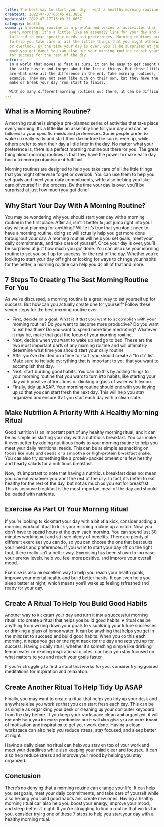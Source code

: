 ```yaml
---
title: The best way to start your day - with a healthy morning routine
createdAt: 2022-07-07T06:05:41.385Z
updatedAt: 2022-07-17T15:00:31.665Z
category: health
summary: A morning routine is a pre-planned series of activities that take place
  every morning. It’s a little like an assembly line for your day and can be
  tailored to your specific needs and preferences. Morning routines are designed
  to help you take care of all the little things that you might otherwise forget
  or overlook. By the time your day is over, you’ll be surprised at just how
  much you got done! You can also use your morning routine to set yourself up
  for success for the rest of the day.
intro: >-
  In a world that moves as fast as ours, it can be easy to get caught up in
  the daily hustle and forget about the little things. But those little things
  are what make all the difference in the end. Take morning routines, for
  example. They may not seem like much on their own, but they have the power to
  make or break your day from start to finish. 

  With so many different morning routines out there, it can be difficult to know which one is right for you. There are those that are super long and involved, and others that are much shorter and simpler. Whether you’re looking for something simple or something a little more intense, we’ve got you covered with this ultimate guide on how to start your day with a healthy routine.
---
```


## What is a Morning Routine?

A morning routine is simply a pre-planned series of activities that take place every morning. It’s a little like an assembly line for your day and can be tailored to your specific needs and preferences. Some people prefer to wake up really early and start their day before the sun is even up, while others prefer to start their day a little later in the day. No matter what your preference is, there is a perfect morning routine out there for you. The great thing about morning routines is that they have the power to make each day feel a lot more productive and fulfilled.

Morning routines are designed to help you take care of all the little things that you might otherwise forget or overlook. You can use them to help you set goals and meet your daily commitments, while also helping you take care of yourself in the process. By the time your day is over, you’ll be surprised at just how much you got done!

## Why Start Your Day With A Morning Routine?

You may be wondering why you should start your day with a morning routine in the first place. After all, isn’t it better to just jump right into your day without planning for anything? While it’s true that you don’t need to have a morning routine, doing so will actually help you get more done throughout your day. A morning routine will help you set goals, meet your daily commitments, and take care of yourself. Once your day is over, you’ll be surprised at just how much you got done. You can also use your morning routine to set yourself up for success for the rest of the day. Whether you’re looking to start your day off right or looking for ways to change your habits for the better, a morning routine can help you do all of that and more.

## 7 Steps To Creating The Best Morning Routine For You

As we’ve discussed, a morning routine is a great way to set yourself up for success. But how can you actually create one for yourself? Follow these seven steps for the best morning routine ever.

- First, decide on a goal. What is it that you want to accomplish with your morning routine? Do you want to become more productive? Do you want to eat healthier? Do you want to spend more time meditating? Whatever it may be, make that goal the focus of your morning routine.
- Next, decide when you want to wake up and go to bed. These are the two most important parts of any morning routine and will ultimately determine what time you should start your daily routine.
- After you’ve decided on a time to start, you should create a “to do” list. Make sure to include everything that is important to you that you want to accomplish that day.
- Next, start building good habits. You can do this by adding things to your morning routine that you want to turn into habits, like starting your day with positive affirmations or drinking a glass of water with lemon.
- Finally, tidy up ASAP. Your morning routine should end with you tidying up so that you can start fresh the next day. This will help you stay organized and ensure that you start each day with a clean slate.

## Make Nutrition A Priority With A Healthy Morning Ritual

Good nutrition is an important part of any healthy morning ritual, and it can be as simple as starting your day with a nutritious breakfast. You can make it even better by adding nutritious foods to your morning routine to help you meet your daily nutritional needs. This can be as simple as snacking on foods like nuts and seeds or a smoothie or high-protein breakfast shake. You can also try something like a protein-packed omelet or a few healthy and hearty salads for a nutritious breakfast.

Now, it’s important to note that having a nutritious breakfast does not mean you can eat whatever you want the rest of the day. In fact, it’s better to eat healthy for the rest of the day, but not as much as you eat for breakfast. This is because breakfast is the most important meal of the day and should be loaded with nutrients.

## Exercise As Part Of Your Morning Ritual

If you’re looking to kickstart your day with a bit of a kick, consider adding a morning workout ritual to kick your morning routine up a notch. Now, you don’t have to spend hours at the gym each morning. You can spend just 30 minutes working out and still see plenty of benefits. There are plenty of different exercises you can do, so you can choose the one that best suits your needs and preferences. If you want to start your day off on the right foot, there really isn’t a better way. Exercising has been shown to increase your energy levels, help you feel more positive, and improve your overall mood.

Exercise is also an excellent way to help you reach your health goals, improve your mental health, and build better habits. It can even help you sleep better at night, which means you’ll wake up feeling refreshed and ready for your day.

## Create A Ritual To Help You Build Good Habits

Another way to kickstart your day and turn it into a successful morning ritual is to create a ritual that helps you build good habits. A ritual can be anything from writing down your goals to visualizing your future successes or drinking a glass of lemon water. It can be anything that helps you get in the mindset to succeed and build good habits. When you do this each morning, it helps you get on the right track for the day and sets you up for success. Having a daily ritual, whether it’s something simple like drinking lemon water or reading inspirational quotes, can help you stay focused on what matters to you and reach your goals faster.

If you’re struggling to find a ritual that works for you, consider trying guided meditations for inspiration and relaxation.

## Create Another Ritual To Help Tidy Up ASAP

Finally, you may want to create a ritual that helps you tidy up your desk and anywhere else you work so that you can start fresh each day. This can be as simple as organizing your desk or cleaning up your computer keyboard from the day before. If you keep your workspace clean and organized, it will not only help you be more productive but it will also give you an extra boost of motivation and inspiration to get your work done. Having a clean workspace can also help you reduce stress, stay focused, and sleep better at night.

Having a daily cleaning ritual can help you stay on top of your work and meet your deadlines while also keeping your mind clear and focused. It can also help reduce stress and improve your mood by helping you stay organized.

## Conclusion

There’s no denying that a morning routine can change your life. It can help you set goals, meet your daily commitments, and take care of yourself while also helping you build good habits and create new ones. Having a healthy morning ritual can also help you boost your energy, improve your mood, and sleep better at night. If you’re struggling to find a routine that works for you, consider trying one of these 7 steps to help you start your day with a healthy morning ritual.
